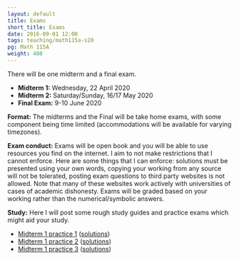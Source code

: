 ```yaml
---
layout: default
title: Exams
short_title: Exams
date: 2016-09-01 12:00
tags: teaching/math115a-s20
pg: Math 115A
weight: 400
---
```


There will be one midterm and a final exam.

* __Midterm 1:__ Wednesday, 22 April 2020
* __Midterm 2:__ Saturday/Sunday, 16/17 May 2020
* __Final Exam:__ 9-10 June 2020

__Format:__ The midterms and the Final will be take home exams, with some component being time limited (accommodations will be available for varying timezones).

__Exam conduct:__ Exams will be open book and you will be able to use resources you find on the internet. I aim to not make restrictions that I cannot enforce. Here are some things that I can enforce: solutions must be presented using your own words, copying your working from any source will not be tolerated, posting exam questions to third party websites is not allowed. Note that many of these websites work actively with universities of cases of academic dishonesty. Exams will be graded based on your working rather than the numerical/symbolic answers.

__Study:__ Here I will post some rough study guides and practice exams which might aid your study.


- [Midterm 1 practice 1](midterm1-practice1.pdf) ([solutions](midterm1-practice1-solutions.pdf))
- [Midterm 1 practice 2](midterm1-practice2.pdf) ([solutions](midterm1-practice2-solutions.pdf))
- [Midterm 1 practice 3](midterm1-practice3.pdf) ([solutions](midterm1-practice3-solutions.pdf))
<!-- - [Midterm 2 practice 1](midterm2-practice1.pdf) ([solutions](midterm2-practice1-solutions.pdf)) -->
<!-- - [Midterm 2 practice 2](midterm2-practice2.pdf) ([solutions](midterm2-practice2-solutions.pdf)) -->
<!-- - [Midterm 2 practice 3](midterm2-practice3.pdf) ([solutions](midterm2-practice3-solutions.pdf)) -->
<!-- - [Final practice 1](final-practice1.pdf) ([solutions](final-practice1-solutions.pdf)) -->
<!-- - [Final practice 2](final-practice2.pdf) ([solutions](final-practice2-solutions.pdf)) -->
<!-- - [Final practice 3](final-practice3.pdf) ([solutions](final-practice3-solutions.pdf)) -->
